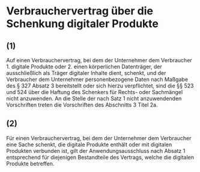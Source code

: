 # Verbrauchervertrag über die Schenkung digitaler Produkte



## (1)

 Auf einen Verbrauchervertrag, bei dem der Unternehmer dem Verbraucher  1.
 digitale Produkte oder
 2.
 einen körperlichen Datenträger, der ausschließlich als Träger digitaler Inhalte dient,
schenkt, und der Verbraucher dem Unternehmer personenbezogene Daten nach Maßgabe des § 327 Absatz 3 bereitstellt oder sich hierzu verpflichtet, sind die §§ 523 und 524 über die Haftung des Schenkers für Rechts- oder Sachmängel nicht anzuwenden. An die Stelle der nach Satz 1 nicht anzuwendenden Vorschriften treten die Vorschriften des Abschnitts 3 Titel 2a.

## (2)

 Für einen Verbrauchervertrag, bei dem der Unternehmer dem Verbraucher eine Sache schenkt, die digitale Produkte enthält oder mit digitalen Produkten verbunden ist, gilt der Anwendungsausschluss nach Absatz 1 entsprechend für diejenigen Bestandteile des Vertrags, welche die digitalen Produkte betreffen. 

